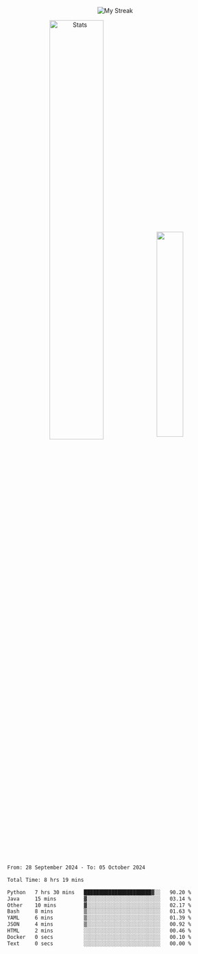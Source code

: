 <p align="center">
<picture>
  <source media="(prefers-color-scheme: dark)" srcset="http://github-readme-streak-stats.herokuapp.com?user=semolik&theme=dark&hide_border=true&background=DD272700">
  <img alt="My Streak" src="http://github-readme-streak-stats.herokuapp.com?user=semolik&hide_border=true">
</picture>
</p>
<div align="center">
  <picture>
    <source media="(prefers-color-scheme: dark)" srcset="https://github-readme-stats.vercel.app/api?username=semolik&show_icons=true&bg_color=DD272700&hide_border=true&theme=dark">
        <img alt="Stats" src="https://github-readme-stats.vercel.app/api?username=semolik&show_icons=true&bg_color=DD272700&hide_border=true" width="50%" >
  </picture>
  <sup>
  <picture>
  <source media="(prefers-color-scheme: dark)" srcset="https://github-readme-stats.vercel.app/api/top-langs/?username=semolik&layout=compact&hide_border=true&bg_color=DD272700&theme=dark">
  <img src="https://github-readme-stats.vercel.app/api/top-langs/?username=semolik&layout=compact&hide_border=true" width="35%" />
  </picture>
  </sup>
</div>
<!--START_SECTION:waka-->

```txt
From: 28 September 2024 - To: 05 October 2024

Total Time: 8 hrs 19 mins

Python   7 hrs 30 mins   ██████████████████████▓░░   90.20 %
Java     15 mins         ▓░░░░░░░░░░░░░░░░░░░░░░░░   03.14 %
Other    10 mins         ▓░░░░░░░░░░░░░░░░░░░░░░░░   02.17 %
Bash     8 mins          ▒░░░░░░░░░░░░░░░░░░░░░░░░   01.63 %
YAML     6 mins          ▒░░░░░░░░░░░░░░░░░░░░░░░░   01.39 %
JSON     4 mins          ▒░░░░░░░░░░░░░░░░░░░░░░░░   00.92 %
HTML     2 mins          ░░░░░░░░░░░░░░░░░░░░░░░░░   00.46 %
Docker   0 secs          ░░░░░░░░░░░░░░░░░░░░░░░░░   00.10 %
Text     0 secs          ░░░░░░░░░░░░░░░░░░░░░░░░░   00.00 %
```

<!--END_SECTION:waka-->

